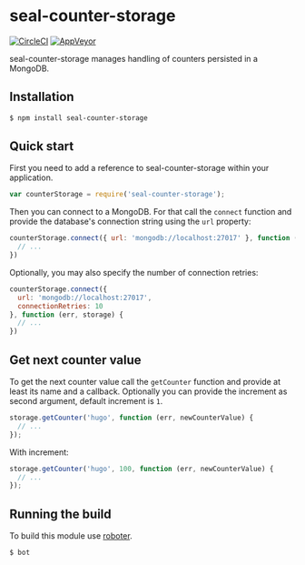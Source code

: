 # seal-counter-storage

[![CircleCI](https://circleci.com/gh/sealsystems/seal-counter-storage.svg?style=svg)](https://circleci.com/gh/sealsystems/seal-counter-storage)
[![AppVeyor](https://ci.appveyor.com/api/projects/status/nt7hj2kbbd6n2sm9?svg=true)](https://ci.appveyor.com/project/Plossys/seal-counter-storage)

seal-counter-storage manages handling of counters persisted in a MongoDB.

## Installation

```bash
$ npm install seal-counter-storage
```

## Quick start

First you need to add a reference to seal-counter-storage within your application.

```javascript
var counterStorage = require('seal-counter-storage');
```

Then you can connect to a MongoDB. For that call the `connect` function and provide the database's connection string using the `url` property:

```javascript
counterStorage.connect({ url: 'mongodb://localhost:27017' }, function (err, storage) {
  // ...
})
```

Optionally, you may also specify the number of connection retries:

```javascript
counterStorage.connect({
  url: 'mongodb://localhost:27017',
  connectionRetries: 10
}, function (err, storage) {
  // ...
})
```

## Get next counter value

To get the next counter value call the `getCounter` function and provide at least its name and a callback.
Optionally you can provide the increment as second argument, default increment is `1`.

```javascript
storage.getCounter('hugo', function (err, newCounterValue) {
  // ...
});
```

With increment:

```javascript
storage.getCounter('hugo', 100, function (err, newCounterValue) {
  // ...
});
```

## Running the build

To build this module use [roboter](https://www.npmjs.com/package/roboter).

```bash
$ bot
```
